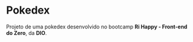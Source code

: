 # Pokedex

Projeto de uma pokedex desenvolvido no bootcamp **Ri Happy - Front-end do Zero**, da **DIO**.
